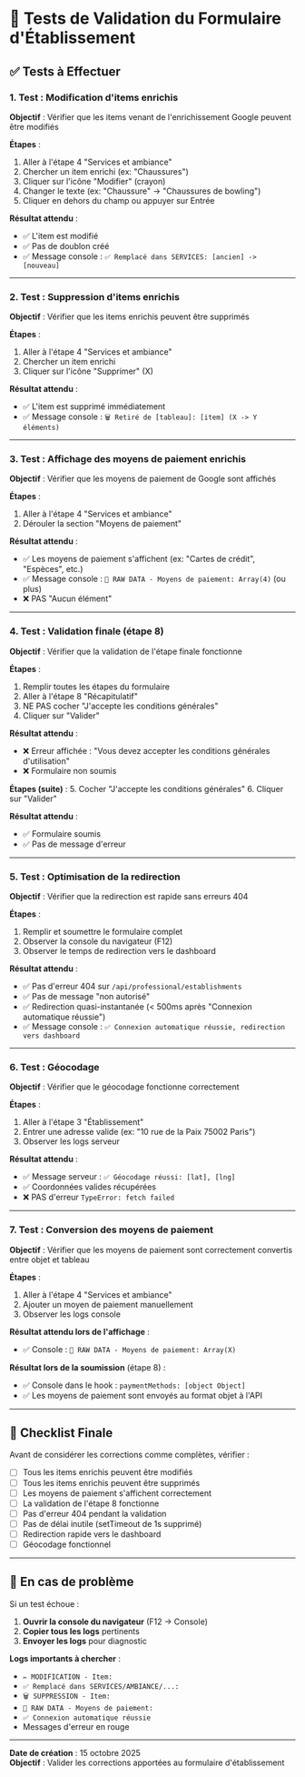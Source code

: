 # 🧪 Tests de Validation du Formulaire d'Établissement

## ✅ Tests à Effectuer

### 1. **Test : Modification d'items enrichis**
**Objectif** : Vérifier que les items venant de l'enrichissement Google peuvent être modifiés

**Étapes** :
1. Aller à l'étape 4 "Services et ambiance"
2. Chercher un item enrichi (ex: "Chaussures")
3. Cliquer sur l'icône "Modifier" (crayon)
4. Changer le texte (ex: "Chaussure" → "Chaussures de bowling")
5. Cliquer en dehors du champ ou appuyer sur Entrée

**Résultat attendu** :
- ✅ L'item est modifié
- ✅ Pas de doublon créé
- ✅ Message console : `✅ Remplacé dans SERVICES: [ancien] -> [nouveau]`

---

### 2. **Test : Suppression d'items enrichis**
**Objectif** : Vérifier que les items enrichis peuvent être supprimés

**Étapes** :
1. Aller à l'étape 4 "Services et ambiance"
2. Chercher un item enrichi
3. Cliquer sur l'icône "Supprimer" (X)

**Résultat attendu** :
- ✅ L'item est supprimé immédiatement
- ✅ Message console : `🗑️ Retiré de [tableau]: [item] (X -> Y éléments)`

---

### 3. **Test : Affichage des moyens de paiement enrichis**
**Objectif** : Vérifier que les moyens de paiement de Google sont affichés

**Étapes** :
1. Aller à l'étape 4 "Services et ambiance"
2. Dérouler la section "Moyens de paiement"

**Résultat attendu** :
- ✅ Les moyens de paiement s'affichent (ex: "Cartes de crédit", "Espèces", etc.)
- ✅ Message console : `🧠 RAW DATA - Moyens de paiement: Array(4)` (ou plus)
- ❌ PAS "Aucun élément"

---

### 4. **Test : Validation finale (étape 8)**
**Objectif** : Vérifier que la validation de l'étape finale fonctionne

**Étapes** :
1. Remplir toutes les étapes du formulaire
2. Aller à l'étape 8 "Récapitulatif"
3. NE PAS cocher "J'accepte les conditions générales"
4. Cliquer sur "Valider"

**Résultat attendu** :
- ❌ Erreur affichée : "Vous devez accepter les conditions générales d'utilisation"
- ❌ Formulaire non soumis

**Étapes (suite)** :
5. Cocher "J'accepte les conditions générales"
6. Cliquer sur "Valider"

**Résultat attendu** :
- ✅ Formulaire soumis
- ✅ Pas de message d'erreur

---

### 5. **Test : Optimisation de la redirection**
**Objectif** : Vérifier que la redirection est rapide sans erreurs 404

**Étapes** :
1. Remplir et soumettre le formulaire complet
2. Observer la console du navigateur (F12)
3. Observer le temps de redirection vers le dashboard

**Résultat attendu** :
- ✅ Pas d'erreur 404 sur `/api/professional/establishments`
- ✅ Pas de message "non autorisé"
- ✅ Redirection quasi-instantanée (< 500ms après "Connexion automatique réussie")
- ✅ Message console : `✅ Connexion automatique réussie, redirection vers dashboard`

---

### 6. **Test : Géocodage**
**Objectif** : Vérifier que le géocodage fonctionne correctement

**Étapes** :
1. Aller à l'étape 3 "Établissement"
2. Entrer une adresse valide (ex: "10 rue de la Paix 75002 Paris")
3. Observer les logs serveur

**Résultat attendu** :
- ✅ Message serveur : `✅ Géocodage réussi: [lat], [lng]`
- ✅ Coordonnées valides récupérées
- ❌ PAS d'erreur `TypeError: fetch failed`

---

### 7. **Test : Conversion des moyens de paiement**
**Objectif** : Vérifier que les moyens de paiement sont correctement convertis entre objet et tableau

**Étapes** :
1. Aller à l'étape 4 "Services et ambiance"
2. Ajouter un moyen de paiement manuellement
3. Observer les logs console

**Résultat attendu lors de l'affichage** :
- ✅ Console : `🧠 RAW DATA - Moyens de paiement: Array(X)`

**Résultat lors de la soumission** (étape 8) :
- ✅ Console dans le hook : `paymentMethods: [object Object]`
- ✅ Les moyens de paiement sont envoyés au format objet à l'API

---

## 🎯 Checklist Finale

Avant de considérer les corrections comme complètes, vérifier :

- [ ] Tous les items enrichis peuvent être modifiés
- [ ] Tous les items enrichis peuvent être supprimés
- [ ] Les moyens de paiement s'affichent correctement
- [ ] La validation de l'étape 8 fonctionne
- [ ] Pas d'erreur 404 pendant la validation
- [ ] Pas de délai inutile (setTimeout de 1s supprimé)
- [ ] Redirection rapide vers le dashboard
- [ ] Géocodage fonctionnel

---

## 🐛 En cas de problème

Si un test échoue :

1. **Ouvrir la console du navigateur** (F12 → Console)
2. **Copier tous les logs** pertinents
3. **Envoyer les logs** pour diagnostic

**Logs importants à chercher** :
- `✏️ MODIFICATION - Item:`
- `✅ Remplacé dans SERVICES/AMBIANCE/...:`
- `🗑️ SUPPRESSION - Item:`
- `🧠 RAW DATA - Moyens de paiement:`
- `✅ Connexion automatique réussie`
- Messages d'erreur en rouge

---

**Date de création** : 15 octobre 2025  
**Objectif** : Valider les corrections apportées au formulaire d'établissement

